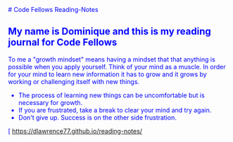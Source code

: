 <font color="blue">
# Code Fellows Reading-Notes

## My name is Dominique and this is my reading journal for Code Fellows

To me a "growth mindset" means having a mindset that that anything is possible when you apply yourself. Think of your mind as a muscle. In order for your mind to learn new information it has to grow and it grows by working or challenging itself with new things.


* The process of learning new things can be uncomfortable but is necessary for growth.
* If you are frustrated, take a break to clear your mind and try again.
* Don't give up. Success is on the other side frustration.

[ https://dlawrence77.github.io/reading-notes/
